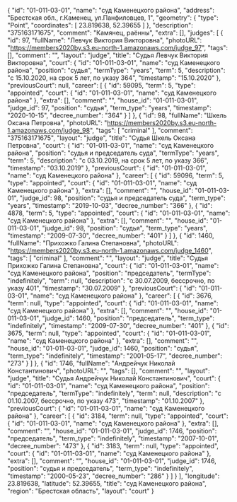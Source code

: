 {
    "id": "01-011-03-01",
    "name": "суд Каменецкого района",
    "address": "Брестская обл., г.Каменец, ул.Панфиловцев, 1",
    "geometry": {
        "type": "Point",
        "coordinates": [
            23.819638,
            52.39655
        ]
    },
    "description": "375163171675",
    "comment": "Камянец, раённы",
    "extra": [],
    "judges": [
        {
            "id": 97,
            "fullName": "Левчук Виктория Викторовна",
            "photoURL": "https://members2020by.s3.eu-north-1.amazonaws.com/judge_97",
            "tags": [],
            "comment": "",
            "layout": "judge",
            "title": "Судья Левчук Виктория Викторовна",
            "court": {
                "id": "01-011-03-01",
                "name": "суд Каменецкого района",
                "position": "судья",
                "termType": "years",
                "term": 5,
                "description": "c 15.10.2020, на срок 5 лет, по указу 364",
                "timestamp": "15.10.2020"
            },
            "previousCourt": null,
            "career": [
                {
                    "id": 59095,
                    "term": 5,
                    "type": "appointed",
                    "court": {
                        "id": "01-011-03-01",
                        "name": "суд Каменецкого района"
                    },
                    "extra": [],
                    "comment": "",
                    "house_id": "01-011-03-01",
                    "judge_id": 97,
                    "position": "судья",
                    "term_type": "years",
                    "timestamp": "2020-10-15",
                    "decree_number": "364"
                }
            ]
        },
        {
            "id": 98,
            "fullName": "Шкель Оксана Петровна",
            "photoURL": "https://members2020by.s3.eu-north-1.amazonaws.com/judge_98",
            "tags": [
                "criminal"
            ],
            "comment": "375163171675",
            "layout": "judge",
            "title": "Судья Шкель Оксана Петровна",
            "court": {
                "id": "01-011-03-01",
                "name": "суд Каменецкого района",
                "position": "судья и председатель суда",
                "termType": "years",
                "term": 5,
                "description": "c 03.10.2019, на срок 5 лет, по указу 366",
                "timestamp": "03.10.2019"
            },
            "previousCourt": {
                "id": "01-011-03-01",
                "name": "суд Каменецкого района"
            },
            "career": [
                {
                    "id": 59096,
                    "term": 5,
                    "type": "appointed",
                    "court": {
                        "id": "01-011-03-01",
                        "name": "суд Каменецкого района"
                    },
                    "extra": [],
                    "comment": "",
                    "house_id": "01-011-03-01",
                    "judge_id": 98,
                    "position": "судья и председатель суда",
                    "term_type": "years",
                    "timestamp": "2019-10-03",
                    "decree_number": "366"
                },
                {
                    "id": 4878,
                    "term": 5,
                    "type": "appointed",
                    "court": {
                        "id": "01-011-03-01",
                        "name": "суд Каменецкого района"
                    },
                    "extra": [],
                    "comment": "",
                    "house_id": "01-011-03-01",
                    "judge_id": 98,
                    "position": "судья",
                    "term_type": "years",
                    "timestamp": "2009-07-30",
                    "decree_number": "401"
                }
            ]
        },
        {
            "id": 1460,
            "fullName": "Прихожко Галина Степановна",
            "photoURL": "https://members2020by.s3.eu-north-1.amazonaws.com/judge_1460",
            "tags": [
                "criminal"
            ],
            "comment": "",
            "layout": "judge",
            "title": "Судья Прихожко Галина Степановна",
            "court": {
                "id": "01-011-03-01",
                "name": "суд Каменецкого района",
                "position": "председатель",
                "termType": "indefinitely",
                "term": null,
                "description": "c 30.07.2009, бессрочно, по указу 401",
                "timestamp": "30.07.2009"
            },
            "previousCourt": {
                "id": "01-011-03-01",
                "name": "суд Каменецкого района"
            },
            "career": [
                {
                    "id": 3676,
                    "term": null,
                    "type": "appointed",
                    "court": {
                        "id": "01-011-03-01",
                        "name": "суд Каменецкого района"
                    },
                    "extra": [],
                    "comment": "",
                    "house_id": "01-011-03-01",
                    "judge_id": 1460,
                    "position": "председатель",
                    "term_type": "indefinitely",
                    "timestamp": "2009-07-30",
                    "decree_number": "401"
                },
                {
                    "id": 3675,
                    "term": null,
                    "type": "appointed",
                    "court": {
                        "id": "01-011-03-01",
                        "name": "суд Каменецкого района"
                    },
                    "extra": [],
                    "comment": "",
                    "house_id": "01-011-03-01",
                    "judge_id": 1460,
                    "position": "судья",
                    "term_type": "indefinitely",
                    "timestamp": "2001-05-17",
                    "decree_number": "273"
                }
            ]
        },
        {
            "id": 1746,
            "fullName": "Андрейчук Николай Константинович",
            "photoURL": "",
            "tags": [],
            "comment": "",
            "layout": "judge",
            "title": "Судья Андрейчук Николай Константинович",
            "court": {
                "id": "01-011-03-01",
                "name": "суд Каменецкого района",
                "position": "председатель",
                "termType": "indefinitely",
                "term": null,
                "description": "c 01.10.2007, бессрочно, по указу 473",
                "timestamp": "01.10.2007"
            },
            "previousCourt": {
                "id": "01-011-03-01",
                "name": "суд Каменецкого района"
            },
            "career": [
                {
                    "id": 3184,
                    "term": null,
                    "type": "appointed",
                    "court": {
                        "id": "01-011-03-01",
                        "name": "суд Каменецкого района"
                    },
                    "extra": [],
                    "comment": "",
                    "house_id": "01-011-03-01",
                    "judge_id": 1746,
                    "position": "председатель",
                    "term_type": "indefinitely",
                    "timestamp": "2007-10-01",
                    "decree_number": "473"
                },
                {
                    "id": 3183,
                    "term": null,
                    "type": "appointed",
                    "court": {
                        "id": "01-011-03-01",
                        "name": "суд Каменецкого района"
                    },
                    "extra": [],
                    "comment": "",
                    "house_id": "01-011-03-01",
                    "judge_id": 1746,
                    "position": "судья и председатель",
                    "term_type": "indefinitely",
                    "timestamp": "2000-05-23",
                    "decree_number": "286"
                }
            ]
        }
    ],
    "longitude": 23.819638,
    "latitude": 52.39655,
    "title": "суд Каменецкого района",
    "region": "Брестская область",
    "layout": "court"
}